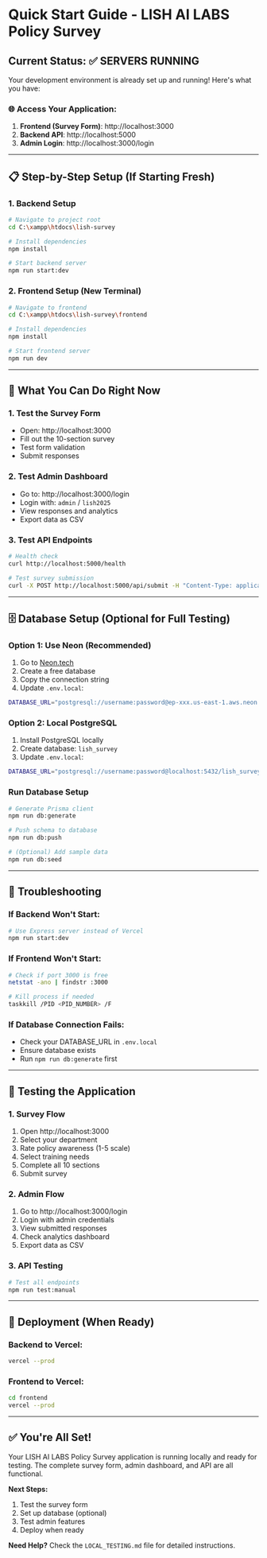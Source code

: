 # Quick Start Guide - LISH AI LABS Policy Survey

## **Current Status: ✅ SERVERS RUNNING**

Your development environment is already set up and running! Here's what you have:

### **🌐 Access Your Application:**

1. **Frontend (Survey Form)**: http://localhost:3000
2. **Backend API**: http://localhost:5000
3. **Admin Login**: http://localhost:3000/login

---

## **📋 Step-by-Step Setup (If Starting Fresh)**

### **1. Backend Setup**
```bash
# Navigate to project root
cd C:\xampp\htdocs\lish-survey

# Install dependencies
npm install

# Start backend server
npm run start:dev
```

### **2. Frontend Setup (New Terminal)**
```bash
# Navigate to frontend
cd C:\xampp\htdocs\lish-survey\frontend

# Install dependencies
npm install

# Start frontend server
npm run dev
```

---

## **🎯 What You Can Do Right Now**

### **1. Test the Survey Form**
- Open: http://localhost:3000
- Fill out the 10-section survey
- Test form validation
- Submit responses

### **2. Test Admin Dashboard**
- Go to: http://localhost:3000/login
- Login with: `admin` / `lish2025`
- View responses and analytics
- Export data as CSV

### **3. Test API Endpoints**
```bash
# Health check
curl http://localhost:5000/health

# Test survey submission
curl -X POST http://localhost:5000/api/submit -H "Content-Type: application/json" -d '{"department":"Technical Team","awareness":{"antiSocialBehavior":4},"urgentTrainings":["Anti-Social Behavior Policy"],"confidenceLevel":"Confident","facedUnsureSituation":false,"knewReportingChannel":"Yes","trainingMethod":"In-person training sessions","refresherFrequency":"1 training /Monthly"}'
```

---

## **🗄️ Database Setup (Optional for Full Testing)**

### **Option 1: Use Neon (Recommended)**
1. Go to [Neon.tech](https://neon.tech)
2. Create a free database
3. Copy the connection string
4. Update `.env.local`:
```bash
DATABASE_URL="postgresql://username:password@ep-xxx.us-east-1.aws.neon.tech/lish_survey?sslmode=require"
```

### **Option 2: Local PostgreSQL**
1. Install PostgreSQL locally
2. Create database: `lish_survey`
3. Update `.env.local`:
```bash
DATABASE_URL="postgresql://username:password@localhost:5432/lish_survey?schema=public"
```

### **Run Database Setup**
```bash
# Generate Prisma client
npm run db:generate

# Push schema to database
npm run db:push

# (Optional) Add sample data
npm run db:seed
```

---

## **🔧 Troubleshooting**

### **If Backend Won't Start:**
```bash
# Use Express server instead of Vercel
npm run start:dev
```

### **If Frontend Won't Start:**
```bash
# Check if port 3000 is free
netstat -ano | findstr :3000

# Kill process if needed
taskkill /PID <PID_NUMBER> /F
```

### **If Database Connection Fails:**
- Check your DATABASE_URL in `.env.local`
- Ensure database exists
- Run `npm run db:generate` first

---

## **📱 Testing the Application**

### **1. Survey Flow**
1. Open http://localhost:3000
2. Select your department
3. Rate policy awareness (1-5 scale)
4. Select training needs
5. Complete all 10 sections
6. Submit survey

### **2. Admin Flow**
1. Go to http://localhost:3000/login
2. Login with admin credentials
3. View submitted responses
4. Check analytics dashboard
5. Export data as CSV

### **3. API Testing**
```bash
# Test all endpoints
npm run test:manual
```

---

## **🚀 Deployment (When Ready)**

### **Backend to Vercel:**
```bash
vercel --prod
```

### **Frontend to Vercel:**
```bash
cd frontend
vercel --prod
```

---

## **✅ You're All Set!**

Your LISH AI LABS Policy Survey application is running locally and ready for testing. The complete survey form, admin dashboard, and API are all functional.

**Next Steps:**
1. Test the survey form
2. Set up database (optional)
3. Test admin features
4. Deploy when ready

**Need Help?** Check the `LOCAL_TESTING.md` file for detailed instructions.

